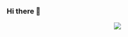 ### Hi there 👋


<p align="center">
  <a href="https://skillicons.dev">
    <img src="https://skillicons.dev/icons?i=cpp,cs,c,java,python,html,css,js,postgres,r,git,gitlab,github,cmake,visualstudio,vscode,eclipse&perline=5" />

</p>





<!--
**davidjoves/davidjoves** is a ✨ _special_ ✨ repository because its `README.md` (this file) appears on your GitHub profile.



